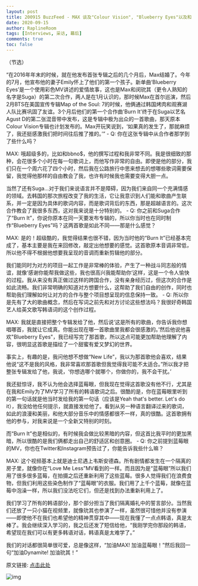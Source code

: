 ```yaml
---
layout: post
title: 200915 BuzzFeed - MAX 谈及"Colour Vision", "Blueberry Eyes"以及和Suga的短信交流
date: 2020-09-15
author: RaplineRoom
tags: [Interviews, 采访, 幕后]
comments: true
toc: false
---
```


（节选）

“在2016年年末的时候，就在他发布首张专辑之后的几个月后，Max结婚了。今年的7月，他宣布他的妻子Emily怀上了他们的第一个孩子。新单曲‘Blueberry Eyes’是一个使用彩色MV讲述的爱情故事，这也是Max和闵玧其（更令人熟知的名字是Suga）的第二次合作，两人是在1月认识的，那时候Max在首尔巡演，然后2月BTS在美国宣传专辑Map of the Soul: 7的时候，他俩通过韩国烤肉和观赛湖人队比赛巩固了友谊。3个月后他们的第一个合作曲'Burn It'终于在Suga以艺名Agust D的第二张混音带中发布，这是专辑中极为出众的一首歌曲，那天原本Colour Vision专辑也计划发布的。Max开玩笑说到，‘如果真的发生了，那就麻烦了，我还挺感激我们把时间往后推了推的。’”
\-
Q: 你在这张专辑中从合作者那学到了些什么吗？

MAX: 哦超级多的，比如和bbno$，他的撰写过程和我非常不同。我是很细致的那种，会花很多个小时在每一句歌词上，而他写作非常的自由。即使是他的部分，我们只在一个周六花了四个小时，然后我在公路旅行中思来想去的想哪些歌词需要保留，我觉得他那样的自由教会了我，也许有时候我也需要变得大胆一点。

当然了还有Suga...对于我们来说语言并不是障碍，因为我们来自同一个充满情感的领域。去韩国的那次旅程改变了我的生活，它让我意识到人们能和歌曲产生联系，并一定是因为具体的歌词内容，而是歌词背后的东西，那是超越语言的。这次合作教会了我很多东西，这对我来说是十分特别的。
\-
Q: 你之前和Suga合作了“Burn It”，你说你原本在同一天要发布专辑的，所以你当时也在同时制作“Blueberry Eyes”吗？这两首歌是如此不同——那是什么感觉？

MAX: 是的！超级酷的，我觉得结果也很不错，因为当时他的“Burn It”已经基本完成了，基本主要是我在来回修改，敲定出他想要的感觉。这首歌原本音调非常低，所以他不得不根据他想要我呈现的音调而重新剪辑他的部分。

我们能同时为对方的项目一起工作是非常棒的体验，产生了一种战斗同志般的情谊，就像‘感谢你能帮我做这些，我也很高兴我能帮助你’这样，这是一个令人愉快的过程。我从来没有真正做过这样的跨国合作，没有亲身经历过，但这次的合作是如此流畅。我们非常明确的知道对方想要什么，这帮助了我们自由的创作，同时也帮助我们理解如何让对方的合作与整个项目想呈现的信息保持一致。
\-
Q: 所以你是先有了大的歌曲概念，然后在写词之前先和对方讨论这些想法吗？我很好奇韩国艺人给英文歌写韩语词的这个创作过程。

MAX: 我就是直接把整个专辑发给了他，然后说‘这是所有的歌曲，你告诉我你想唱哪首，我就让它成真。你能出现在哪一首歌曲里我都会很感激的。’然后他说他喜欢"Blueberry Eyes"，我已经写完了那首歌，所以这点可能更加帮助他理解了内容，很明显这首歌是描绘了一个甜蜜有爱又梦幻的世界。

事实上，有趣的是，我问他想不想做“New Life”，我以为那首歌他会喜欢，结果他说“这不是我的风格，我非常喜欢那首歌但我觉得我可能不太适合。”所以我才把整张专辑发给了他，我说，‘你想选哪个就哪个，你做你的，我不会干扰。’

我还挺惊讶，我不认为他会选择蓝莓眼，但我现在觉得这首歌没有他不行，尤其是在我和Emily为了MV学习了所有的韩语歌词之后。很酷的是，你在蓝莓眼里听到的第一句话就是他当时发给我的第一句话（应该是Yeah that's better. Let's do it），我没给他任何提示，就直接发给他了。看到从另一种语言翻译过来的歌词，如此的浪漫和美丽，和他大部分音乐中的情感都很不一样，真的很酷。这首歌拥有他的参与，对我来说是一个全新又特别的时刻。

而“Burn It”也是相似的，有时候我会做比较黑暗的内容，但这首比我平时的更加黑暗，所以很酷的是我们俩都走出自己的舒适区和创意圈。
\-
Q: 你之前提到蓝莓眼的MV，你也在Twitter和Instagram预告过了，你能告诉我些什么嘛？

MAX: 这个视频基本上就是迪士尼遇上韦斯安德森。所有剧情都发生在一个隔离的房子里，就像你在“Love Me Less”MV看到的一样。而且因为是“蓝莓眼”所以我们用了很多很多蓝莓，在拍摄之后还重新利用了这些蓝莓。很多人觉得我们在浪费食物，但我们利用这些染色制作了“蓝莓眼”的衣服。我们用了上千个蓝莓，就像在蓝莓中泡澡一样，所以我们没法吃它们，但还是找到办法重新利用上了。

我们学习了所有的韩语部分，那个部分担当了我们隔离婚礼中的誓言部分。当然我们还放了一只小猫在视频里，就像玧其也参演了一样，虽然很可惜他并没有参演——即使他不在我们也希望他的精神贯穿其中——现在我懂了一点点韩语，真是太棒了。我会继续深入学习的，我之后还发了短信给他，“我刚学完你那段的韩语，希望现在我们可以有更多韩语对话，韩语真是太难学了。”

我们的对话都很简单很可爱，总是像这样，“加油MAX! 加油蓝莓眼！”然后我回一句“加油Dynamite! 加油玧其！”

原文链接: [点击此处](https://www.buzzfeed.com/eleanorbate/max-colour-vision-bts-suga-blueberry-eyes-interview)

![img](https://tva1.sinaimg.cn/large/007S8ZIlgy1girvfltp9yj30j60dpdh1.jpg)
